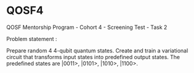 # QOSF4
QOSF Mentorship Program - Cohort 4 - Screening Test - Task 2

Problem statement :

Prepare random 4 4-qubit quantum states. Create and train a variational circuit that transforms input states into predefined output states. The predefined states are |0011>, |0101>, |1010>, |1100>. 
